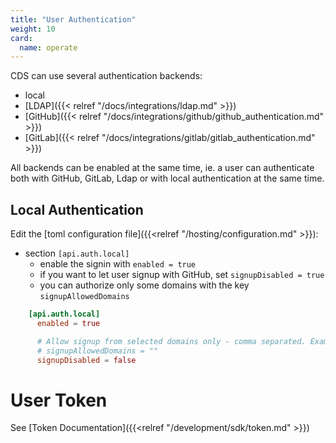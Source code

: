 ```yaml
---
title: "User Authentication"
weight: 10
card: 
  name: operate
---
```


CDS can use several authentication backends:

 - local
 - [LDAP]({{< relref "/docs/integrations/ldap.md" >}})
 - [GitHub]({{< relref "/docs/integrations/github/github_authentication.md" >}})
 - [GitLab]({{< relref "/docs/integrations/gitlab/gitlab_authentication.md" >}})

All backends can be enabled at the same time, ie. a user can authenticate both with GitHub, GitLab, Ldap or with local authentication at the same time.

## Local Authentication

Edit the [toml configuration file]({{<relref "/hosting/configuration.md" >}}):

- section `[api.auth.local]`
  - enable the signin with `enabled = true`
  - if you want to let user signup with GitHub, set `signupDisabled = true`
  - you can authorize only some domains with the key `signupAllowedDomains`
  
```toml
    [api.auth.local]
      enabled = true

      # Allow signup from selected domains only - comma separated. Example: your-domain.com,another-domain.com
      # signupAllowedDomains = ""
      signupDisabled = false
```

# User Token

See [Token Documentation]({{<relref "/development/sdk/token.md" >}})